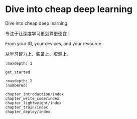 # Dive into cheap deep learning

Dive into cheap deep learning.

专注于让深度学习更划算更便宜！

From your IQ, your devices, and your resource.

从学习智力上、装备上、资源上。


````toc
:maxdepth: 1

get_started
````

```toc
:maxdepth: 2
:numbered:

chapter_introduction/index
chapter_write_code/index
chapter_lightweight/index
chapter_train/index
chapter_deploy/index

```

